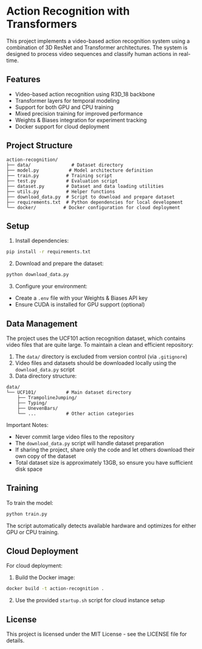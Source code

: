 # Action Recognition with Transformers

This project implements a video-based action recognition system using a combination of 3D ResNet and Transformer architectures. The system is designed to process video sequences and classify human actions in real-time.

## Features

- Video-based action recognition using R3D_18 backbone
- Transformer layers for temporal modeling
- Support for both GPU and CPU training
- Mixed precision training for improved performance
- Weights & Biases integration for experiment tracking
- Docker support for cloud deployment

## Project Structure

```
action-recognition/
├── data/               # Dataset directory
├── model.py           # Model architecture definition
├── train.py          # Training script
├── test.py           # Evaluation script
├── dataset.py        # Dataset and data loading utilities
├── utils.py          # Helper functions
├── download_data.py  # Script to download and prepare dataset
├── requirements.txt  # Python dependencies for local development
└── docker/          # Docker configuration for cloud deployment
```

## Setup

1. Install dependencies:
```bash
pip install -r requirements.txt
```

2. Download and prepare the dataset:
```bash
python download_data.py
```

3. Configure your environment:
- Create a `.env` file with your Weights & Biases API key
- Ensure CUDA is installed for GPU support (optional)

## Data Management

The project uses the UCF101 action recognition dataset, which contains video files that are quite large. To maintain a clean and efficient repository:

1. The `data/` directory is excluded from version control (via `.gitignore`)
2. Video files and datasets should be downloaded locally using the `download_data.py` script
3. Data directory structure:
```
data/
└── UCF101/           # Main dataset directory
    ├── TrampolineJumping/
    ├── Typing/
    ├── UnevenBars/
    └── ...           # Other action categories
```

Important Notes:
- Never commit large video files to the repository
- The `download_data.py` script will handle dataset preparation
- If sharing the project, share only the code and let others download their own copy of the dataset
- Total dataset size is approximately 13GB, so ensure you have sufficient disk space

## Training

To train the model:
```bash
python train.py
```

The script automatically detects available hardware and optimizes for either GPU or CPU training.

## Cloud Deployment

For cloud deployment:
1. Build the Docker image:
```bash
docker build -t action-recognition .
```

2. Use the provided `startup.sh` script for cloud instance setup

## License

This project is licensed under the MIT License - see the LICENSE file for details. 